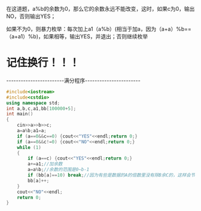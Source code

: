在这道题，a%b的余数为0，那么它的余数永远不能改变，这时，如果c为0，输出NO，否则输出YES；

如果不为0，则暴力枚举：每次加上a1（a%b）(相当于加a，因为（a+a）%b==（a+a1）%b)，如果相等，输出YES，并退出；否则继续枚举


# 记住换行！！！

------------------------满分程序-----------------------


```cpp
#include<iostream>
#include<cstdio>
using namespace std;
int a,b,c,a1,bb[100000+5];
int main()
{
    cin>>a>>b>>c;
    a=a%b;a1=a;
    if (a==0&&c==0) {cout<<"YES"<<endl;return 0;}
    if (a==0&&c!=0) {cout<<"NO"<<endl;return 0;}
    while (1)
    {
        if (a==c) {cout<<"YES"<<endl;return 0;}
        a+=a1;//加余数
        a=a%b;//余数的范围是0~b-1
        if (bb[a]==10) break;//因为有些是数据的A的倍数里没有除B余C的，这样会节省时间
        bb[a]++;
    }
    cout<<"NO"<<endl;
    return 0;
}
```
